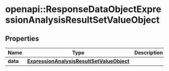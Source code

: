 # openapi::ResponseDataObjectExpressionAnalysisResultSetValueObject


## Properties
Name | Type | Description | Notes
------------ | ------------- | ------------- | -------------
**data** | [**ExpressionAnalysisResultSetValueObject**](ExpressionAnalysisResultSetValueObject.md) |  | [optional] 


